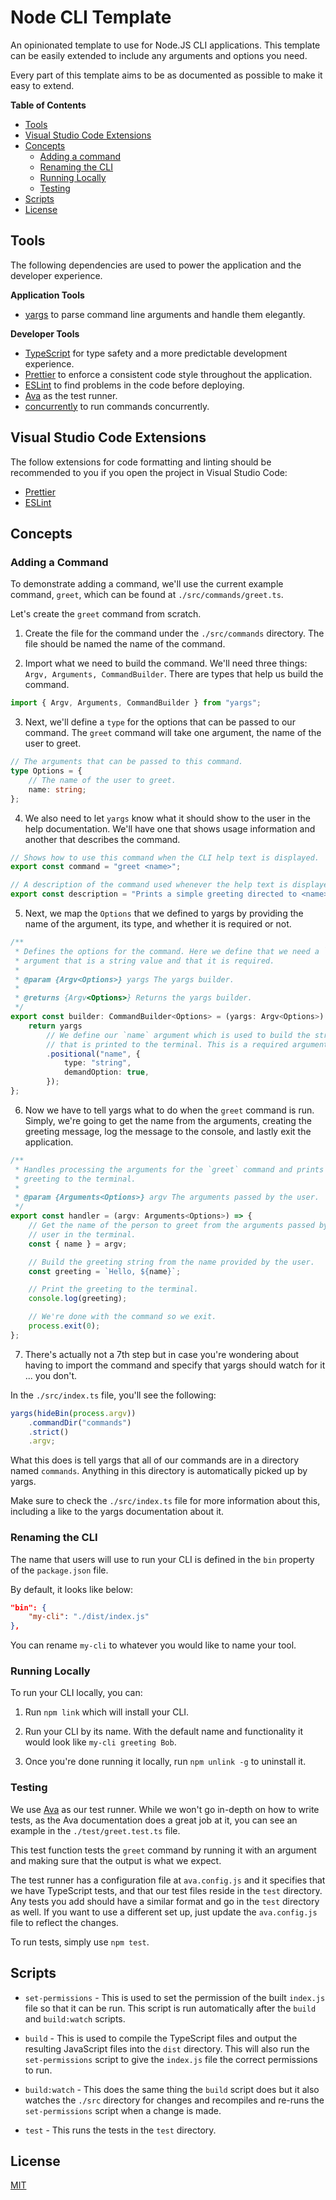 # Node CLI Template

An opinionated template to use for Node.JS CLI applications. This template can be easily extended to include any arguments and options you need.

Every part of this template aims to be as documented as possible to make it easy to extend.

**Table of Contents**

- [Tools](#tools)
- [Visual Studio Code Extensions](#visual-studio-code-extensions)
- [Concepts](#concepts)
    - [Adding a command](#adding-a-command)
    - [Renaming the CLI](#renaming-the-cli)
    - [Running Locally](#running-locally)
    - [Testing](#testing)
- [Scripts](#scripts)
- [License](#license)

## Tools

The following dependencies are used to power the application and the developer experience.

**Application Tools**

- [yargs](https://yargs.js.org/) to parse command line arguments and handle them elegantly.

**Developer Tools**

- [TypeScript](https://www.typescriptlang.org/) for type safety and a more predictable development experience.
- [Prettier](https://prettier.io/) to enforce a consistent code style throughout the application.
- [ESLint](https://eslint.org/) to find problems in the code before deploying.
- [Ava](https://github.com/avajs/ava) as the test runner.
- [concurrently](https://github.com/open-cli-tools/concurrently) to run commands concurrently.

## Visual Studio Code Extensions

The follow extensions for code formatting and linting should be recommended to you if you open the project in Visual Studio Code:

- [Prettier](https://marketplace.visualstudio.com/items?itemName=esbenp.prettier-vscode)
- [ESLint](https://marketplace.visualstudio.com/items?itemName=dbaeumer.vscode-eslint)

## Concepts

### Adding a Command

To demonstrate adding a command, we'll use the current example command, `greet`, which can be found at `./src/commands/greet.ts`.

Let's create the `greet` command from scratch.

1. Create the file for the command under the `./src/commands` directory. The file should be named the name of the command.

2. Import what we need to build the command. We'll need three things: `Argv, Arguments, CommandBuilder`. There are types that help us build the command.

```ts
import { Argv, Arguments, CommandBuilder } from "yargs";
```

3. Next, we'll define a `type` for the options that can be passed to our command. The `greet` command will take one argument, the name of the user to greet.

```ts
// The arguments that can be passed to this command.
type Options = {
    // The name of the user to greet.
    name: string;
};
```

4. We also need to let `yargs` know what it should show to the user in the help documentation. We'll have one that shows usage information and another that describes the command.

```ts
// Shows how to use this command when the CLI help text is displayed.
export const command = "greet <name>";

// A description of the command used whenever the help text is displayed.
export const description = "Prints a simple greeting directed to <name>";
```

5. Next, we map the `Options` that we defined to yargs by providing the name of the argument, its type, and whether it is required or not.

```ts
/**
 * Defines the options for the command. Here we define that we need a `name` 
 * argument that is a string value and that it is required.
 * 
 * @param {Argv<Options>} yargs The yargs builder.
 * 
 * @returns {Argv<Options>} Returns the yargs builder.
 */
export const builder: CommandBuilder<Options> = (yargs: Argv<Options>): Argv<Options> => {
    return yargs
        // We define our `name` argument which is used to build the string 
        // that is printed to the terminal. This is a required argument.
        .positional("name", {
            type: "string",
            demandOption: true,
        });
};
```

6. Now we have to tell yargs what to do when the `greet` command is run. Simply, we're going to get the name from the arguments, creating the greeting message, log the message to the console, and lastly exit the application.

```ts
/**
 * Handles processing the arguments for the `greet` command and prints the 
 * greeting to the terminal.
 * 
 * @param {Arguments<Options>} argv The arguments passed by the user.
 */
export const handler = (argv: Arguments<Options>) => {
    // Get the name of the person to greet from the arguments passed by the 
    // user in the terminal.
    const { name } = argv;

    // Build the greeting string from the name provided by the user.
    const greeting = `Hello, ${name}`;

    // Print the greeting to the terminal.
    console.log(greeting);

    // We're done with the command so we exit.
    process.exit(0);
};
```

7. There's actually not a 7th step but in case you're wondering about having to import the command and specify that yargs should watch for it ... you don't.

In the `./src/index.ts` file, you'll see the following:

```ts
yargs(hideBin(process.argv))
    .commandDir("commands")
    .strict()
    .argv;
```

What this does is tell yargs that all of our commands are in a directory named `commands`. Anything in this directory is automatically picked up by yargs.

Make sure to check the `./src/index.ts` file for more information about this, including a like to the yargs documentation about it.

### Renaming the CLI

The name that users will use to run your CLI is defined in the `bin` property of the `package.json` file.

By default, it looks like below:

```json
"bin": {
    "my-cli": "./dist/index.js"
},
```

You can rename `my-cli` to whatever you would like to name your tool.

### Running Locally

To run your CLI locally, you can:

1. Run `npm link` which will install your CLI.

2. Run your CLI by its name. With the default name and functionality it would look like `my-cli greeting Bob`.

3. Once you're done running it locally, run `npm unlink -g` to uninstall it.

### Testing

We use [Ava](https://github.com/avajs/ava) as our test runner. While we won't go in-depth on how to write tests, as the Ava documentation does a great job at it, you can see an example in the `./test/greet.test.ts` file.

This test function tests the `greet` command by running it with an argument and making sure that the output is what we expect.

The test runner has a configuration file at `ava.config.js` and it specifies that we have TypeScript tests, and that our test files reside in the `test` directory. Any tests you add should have a similar format and go in the `test` directory as well. If you want to use a different set up, just update the `ava.config.js` file to reflect the changes.

To run tests, simply use `npm test`.

## Scripts

- `set-permissions` - This is used to set the permission of the built `index.js` file so that it can be run. This script is run automatically after the `build` and `build:watch` scripts.

- `build` - This is used to compile the TypeScript files and output the resulting JavaScript files into the `dist` directory. This will also run the `set-permissions` script to give the `index.js` file the correct permissions to run.

- `build:watch` - This does the same thing the `build` script does but it also watches the `./src` directory for changes and recompiles and re-runs the `set-permissions` script when a change is made.

- `test` - This runs the tests in the `test` directory.

## License

[MIT](./LICENSE)
